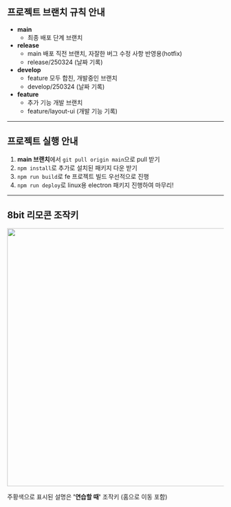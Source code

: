 ## 프로젝트 브랜치 규칙 안내

- **main**
  - 최종 배포 단계 브랜치
- **release**
  - main 배포 직전 브랜치, 자잘한 버그 수정 사항 반영용(hotfix)
  - release/250324 (날짜 기록)
- **develop**
  - feature 모두 합친, 개발중인 브랜치
  - develop/250324 (날짜 기록)
- **feature**
  - 추가 기능 개발 브랜치
  - feature/layout-ui (개발 기능 기록)

<hr />

## 프로젝트 실행 안내

1. **main 브랜치**에서 `git pull origin main`으로 pull 받기
2. `npm install`로 추가로 설치된 패키지 다운 받기
3. `npm run build`로 fe 프로젝트 빌드 우선적으로 진행
4. `npm run deploy`로 linux용 electron 패키지 진행하여 마무리!

<hr />

## 8bit 리모콘 조작키
<img src="https://github.com/user-attachments/assets/a9e14c52-a7c3-4cbb-ac41-e7868e5ce921" width="600"/>



주황색으로 표시된 설명은 **'연습할 때'** 조작키 (홈으로 이동 포함)
